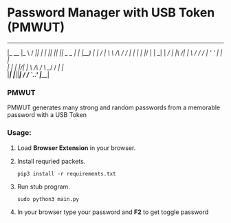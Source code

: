 # Password Manager with USB Token (PMWUT)

 _______  ____    ____  ____      ____  _____  _____  _________  
|_   __ \|_   \  /   _||_  _|    |_  _||_   _||_   _||  _   _  | 
  | |__) | |   \/   |    \ \  /\  / /    | |    | |  |_/ | | \_| 
  |  ___/  | |\  /| |     \ \/  \/ /     | '    ' |      | |     
 _| |_    _| |_\/_| |_     \  /\  /       \ \__/ /      _| |_    
|_____|  |_____||_____|     \/  \/         `.__.'      |_____|   


### PMWUT
PMWUT generates many strong and random passwords from a memorable password with a USB Token


### Usage:
1. Load **Browser Extension** in your browser.
2. Install requried packets.

       pip3 install -r requirements.txt
3. Run stub program.

       sudo python3 main.py

4. In your browser type your password and **F2** to get toggle password
